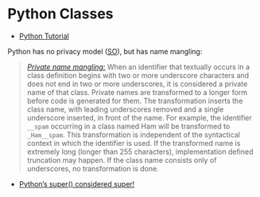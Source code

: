 # Python Classes

* [Python Tutorial](https://docs.python.org/3/tutorial/classes.html)

Python has no privacy model ([SO](https://stackoverflow.com/a/20261595/125246)), but has name mangling:

> [*Private name mangling:*](https://docs.python.org/3/reference/expressions.html#atom-identifiers) When an identifier that textually occurs in a class definition begins with two or more underscore characters and does not end in two or more underscores, it is considered a private name of that class. Private names are transformed to a longer form before code is generated for them. The transformation inserts the class name, with leading underscores removed and a single underscore inserted, in front of the name. For example, the identifier `__spam` occurring in a class named Ham will be transformed to `_Ham__spam`. This transformation is independent of the syntactical context in which the identifier is used. If the transformed name is extremely long (longer than 255 characters), implementation defined truncation may happen. If the class name consists only of underscores, no transformation is done.

* [Python’s super() considered super!](https://rhettinger.wordpress.com/2011/05/26/super-considered-super/)